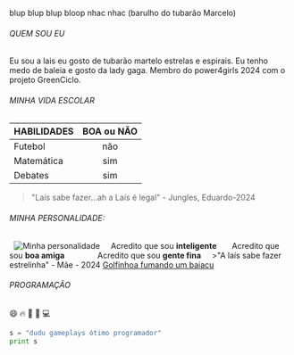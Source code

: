 blup blup blup bloop nhac nhac
(barulho do tubarão Marcelo)
###### QUEM SOU EU
Eu sou a lais eu gosto de tubarão martelo estrelas e espirais.
Eu tenho medo de baleia e gosto da lady gaga.
Membro do power4girls 2024 com o projeto GreenCiclo.

###### MINHA VIDA ESCOLAR

|HABILIDADES|BOA ou NÃO|
|:-----|:----:|
|Futebol|não|
|Matemática|sim|
|Debates|sim|
>"Laís sabe fazer...ah a Laís é legal" - Jungles, Eduardo-2024

###### MINHA PERSONALIDADE:

  ![Minha personalidade](https://encrypted-tbn0.gstatic.com/images?q=tbn:ANd9GcTAkUC21cNVuBq8SHyddHg1bHKnQX4ja9YI6WPuUAW-vXOrt3fP)  
    Acredito que sou **inteligente**  
    Acredito que sou **boa amiga**           
    Acredito que sou **gente fina**
  
  >"A laís sabe fazer estrelinha" - Mãe - 2024
[Golfinhoa fumando um baiacu](https://youtu.be/l_CkUcTPzoE)

###### PROGRAMAÇÃO
:smile: :fire: :file_folder: :space_invader: :computer:  
~~~python
s = "dudu gameplays ótimo programador"
print s
~~~
